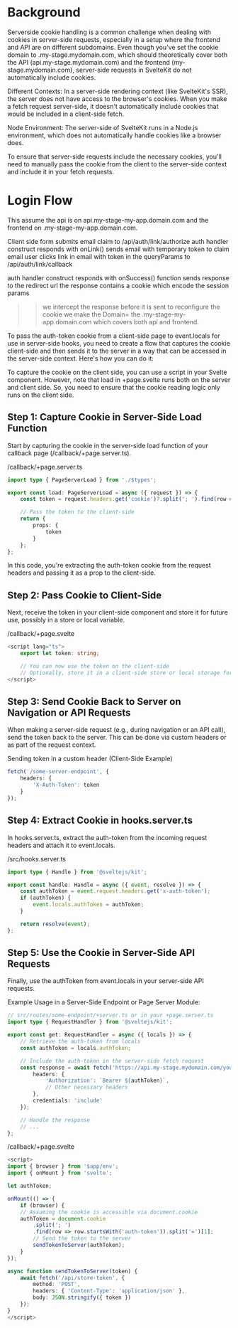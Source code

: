 # Background

Serverside cookie handling is a common challenge when dealing with cookies in server-side requests, especially in a setup where the frontend and API are on different subdomains. Even though you've set the cookie domain to .my-stage.mydomain.com, which should theoretically cover both the API (api.my-stage.mydomain.com) and the frontend (my-stage.mydomain.com), server-side requests in SvelteKit do not automatically include cookies.

Different Contexts: In a server-side rendering context (like SvelteKit's SSR), the server does not have access to the browser's cookies. When you make a fetch request server-side, it doesn't automatically include cookies that would be included in a client-side fetch.

Node Environment: The server-side of SvelteKit runs in a Node.js environment, which does not automatically handle cookies like a browser does.

To ensure that server-side requests include the necessary cookies, you'll need to manually pass the cookie from the client to the server-side context and include it in your fetch requests.

# Login Flow

This assume the api is on api.my-stage-my-app.domain.com and the frontend on .my-stage-my-app.domain.com.

Client side form submits email claim to /api/auth/link/authorize
auth handler construct responds with onLink()
sends email with temporary token to claim email 
user clicks link in email with token in the queryParams to /api/auth/link/callback

auth handler construct responds with onSuccess() function
sends response to the redirect url 
the response contains a cookie which encode the session params
>> we intercept the response before it is sent to reconfigure the cookie
>> we make the Domain= the .my-stage-my-app.domain.com which covers both api and frontend.

To pass the auth-token cookie from a client-side page to event.locals for use in server-side hooks, you need to create a flow that captures the cookie client-side and then sends it to the server in a way that can be accessed in the server-side context. Here's how you can do it:

To capture the cookie on the client side, you can use a script in your Svelte component. However, note that load in +page.svelte runs both on the server and client side. So, you need to ensure that the cookie reading logic only runs on the client side.

## Step 1: Capture Cookie in Server-Side Load Function

Start by capturing the cookie in the server-side load function of your callback page (/callback/+page.server.ts).

/callback/+page.server.ts

```ts
import type { PageServerLoad } from './$types';

export const load: PageServerLoad = async ({ request }) => {
    const token = request.headers.get('cookie')?.split('; ').find(row => row.startsWith('auth-token='))?.split('=')[1];

    // Pass the token to the client-side
    return {
        props: {
            token
        }
    };
};
```

In this code, you're extracting the auth-token cookie from the request headers and passing it as a prop to the client-side.

## Step 2: Pass Cookie to Client-Side

Next, receive the token in your client-side component and store it for future use, possibly in a store or local variable.

/callback/+page.svelte

```ts
<script lang="ts">
    export let token: string;

    // You can now use the token on the client-side
    // Optionally, store it in a client-side store or local storage for future use
</script>
```

## Step 3: Send Cookie Back to Server on Navigation or API Requests

When making a server-side request (e.g., during navigation or an API call), send the token back to the server. This can be done via custom headers or as part of the request context.

Sending token in a custom header (Client-Side Example)

```ts
fetch('/some-server-endpoint', {
    headers: {
        'X-Auth-Token': token
    }
});
```

## Step 4: Extract Cookie in hooks.server.ts

In hooks.server.ts, extract the auth-token from the incoming request headers and attach it to event.locals.

/src/hooks.server.ts

```ts
import type { Handle } from '@sveltejs/kit';

export const handle: Handle = async ({ event, resolve }) => {
    const authToken = event.request.headers.get('x-auth-token');
    if (authToken) {
        event.locals.authToken = authToken;
    }

    return resolve(event);
};
```

## Step 5: Use the Cookie in Server-Side API Requests

Finally, use the authToken from event.locals in your server-side API requests.

Example Usage in a Server-Side Endpoint or
Page Server Module:

```ts
// src/routes/some-endpoint/+server.ts or in your +page.server.ts
import type { RequestHandler } from '@sveltejs/kit';

export const get: RequestHandler = async ({ locals }) => {
    // Retrieve the auth-token from locals
    const authToken = locals.authToken;

    // Include the auth-token in the server-side fetch request
    const response = await fetch('https://api.my-stage.mydomain.com/your-api-endpoint', {
        headers: {
            'Authorization': `Bearer ${authToken}`,
            // Other necessary headers
        },
        credentials: 'include'
    });

    // Handle the response
    // ...
};
```

/callback/+page.svelte
```ts
<script>
import { browser } from '$app/env';
import { onMount } from 'svelte';

let authToken;

onMount(() => {
    if (browser) {
    // Assuming the cookie is accessible via document.cookie
    authToken = document.cookie
        .split('; ')
        .find(row => row.startsWith('auth-token')).split('=')[1];
        // Send the token to the server
        sendTokenToServer(authToken);
    }
});

async function sendTokenToServer(token) {
    await fetch('/api/store-token', {
        method: 'POST',
        headers: { 'Content-Type': 'application/json' },
        body: JSON.stringify({ token })
    });
}
</script>
```